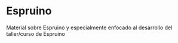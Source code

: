 # Espruino
Material sobre Espruino y especialmente enfocado al desarrollo del taller/curso de Espruino



